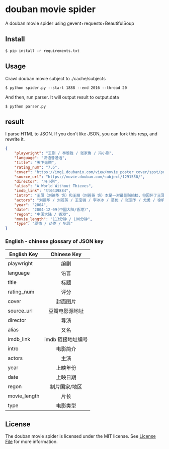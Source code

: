 # douban movie spider
A douban movie spider using gevent+requests+BeautifulSoup

## Install
```
$ pip install -r requirements.txt
```

## Usage
Crawl douban movie subject to ./cache/subjects
```
$ python spider.py --start 1888 --end 2016 --thread 20
```

And then, run parser. It will output result to output.data
```
$ python parser.py
```


## result
I parse HTML to JSON. If you don't like JSON, you can fork this resp, and rewrite it.
```json
{
    "playwright": "王刚 / 林黎胜 / 张家鲁 / 冯小刚",
    "language": "汉语普通话",
    "title": "天下无贼",
    "rating_num": "7.6",
    "cover": "https://img1.doubanio.com/view/movie_poster_cover/spst/public/p1910825177.jpg",
    "source_url": "https://movie.douban.com/subject/1291550/",
    "director": "冯小刚",
    "alias": "A World Without Thieves",
    "imdb_link": "tt0439884",
    "intro": "王薄（刘德华 饰）和王丽（刘若英 饰）本是一对最佳贼拍档，但因怀了王薄的孩子，王丽决定收手赎罪，两人产生分歧。在火车站遇到刚刚从城市里挣了一笔钱准备回老家用它盖房子娶媳妇的农村娃子傻根（王宝强 饰）后，王丽被他的单纯打动，决定暗中保护不使他的辛苦钱失窃，王薄却寻思找合适机会下手，但 最终因为“夫妻情深”归入了王丽的阵营。 不料傻根的钱早被以黎叔（葛优 饰）为头目的另一著名扒窃团伙盯上，于是一系列围绕傻根书包里的钞票、在王薄、王丽和黎叔团伙之间展开的强强斗争上演。",
    "actors": "刘德华 / 刘若英 / 王宝强 / 李冰冰 / 葛优 / 张涵予 / 尤勇 / 徐帆 / 傅彪 / 范伟 / 冯远征 / 林家栋",
    "year": "2004",
    "date": "2004-12-09(中国大陆/香港)",
    "regon": "中国大陆 / 香港",
    "movie_length": "113分钟 / 100分钟",
    "type": "剧情 / 动作 / 犯罪"
}
```

### English - chinese glossary of JSON key
| English Key        | Chinese Key           |
| -------------------|:---------------------:|
| playwright         | 编剧                  |
| language           | 语言                  |
| title              | 标题                  |
| rating_num         | 评分                  |
| cover              | 封面图片              |
| source_url         | 豆瓣电影源地址        |
| director           | 导演                  |
| alias              | 又名                  |
| imdb_link          | imdb 链接地址编号     |
| intro              | 电影简介              |
| actors             | 主演                  |
| year               | 上映年份              |
| date               | 上映日期              |
| regon              | 制片国家/地区         |
| movie_length       | 片长                  |
| type               | 电影类型              |


## License
The douban movie spider is licensed under the MIT license. See [License File](LICENSE) for more information.
